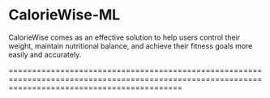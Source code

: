 # CalorieWise-ML
CalorieWise comes as an effective solution to help users control their weight, maintain nutritional balance, and achieve their fitness goals more easily and accurately.

=================================================================================================================================================
